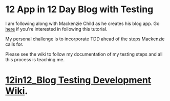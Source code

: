 12 App in 12 Day Blog with Testing
========================

I am following along with Mackenzie Child as he creates his blog app. Go [here](https://mackenziechild.me/12-in-12/2/) if you're interested in following this tutorial.

My personal challenge is to incorporate TDD ahead of the steps Mackenzie calls for. 

Please see the wiki to follow my documentation of my testing steps and all this process is teaching me.

[12in12_Blog Testing Development Wiki](https://github.com/storycoder/twelve_blog/wiki).
=====================================================